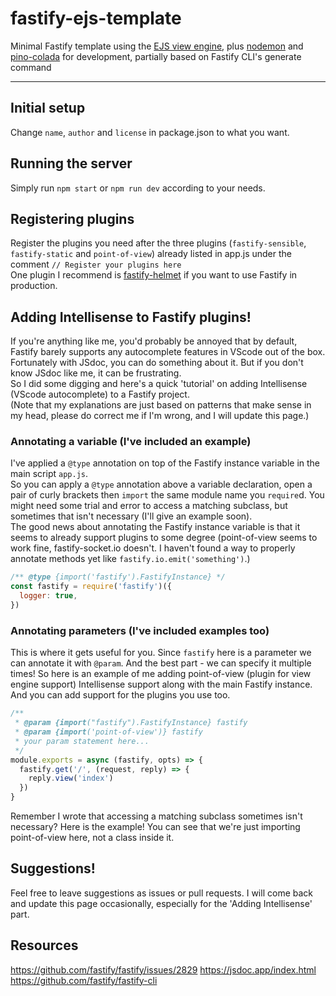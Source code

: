 # fastify-ejs-template

Minimal Fastify template using the [EJS view engine](https://github.com/mde/ejs), plus [nodemon](https://github.com/remy/nodemon) and [pino-colada](https://github.com/lrlna/pino-colada) for development, partially based on Fastify CLI's generate command

---

## Initial setup

Change `name`, `author` and `license` in package.json to what you want.

## Running the server

Simply run `npm start` or `npm run dev` according to your needs.

## Registering plugins

Register the plugins you need after the three plugins (`fastify-sensible`, `fastify-static` and `point-of-view`) already listed in app.js under the comment `// Register your plugins here`  
One plugin I recommend is [fastify-helmet](https://github.com/fastify/fastify-helmet) if you want to use Fastify in production.

## Adding Intellisense to Fastify plugins!

If you're anything like me, you'd probably be annoyed that by default, Fastify barely supports any autocomplete features in VScode out of the box. Fortunately with JSdoc, you can do something about it. But if you don't know JSdoc like me, it can be frustrating.  
So I did some digging and here's a quick 'tutorial' on adding Intellisense (VScode autocomplete) to a Fastify project.  
(Note that my explanations are just based on patterns that make sense in my head, please do correct me if I'm wrong, and I will update this page.)

### Annotating a variable (I've included an example)

I've applied a `@type` annotation on top of the Fastify instance variable in the main script `app.js`.  
So you can apply a `@type` annotation above a variable declaration, open a pair of curly brackets then `import` the same module name you `require`d. You might need some trial and error to access a matching subclass, but sometimes that isn't necessary (I'll give an example soon).  
The good news about annotating the Fastify instance variable is that it seems to already support plugins to some degree (point-of-view seems to work fine, fastify-socket.io doesn't. I haven't found a way to properly annotate methods yet like `fastify.io.emit('something')`.)

```js
/** @type {import('fastify').FastifyInstance} */
const fastify = require('fastify')({
  logger: true,
})
```

### Annotating parameters (I've included examples too)

This is where it gets useful for you. Since `fastify` here is a parameter we can annotate it with `@param`. And the best part - we can specify it multiple times! So here is an example of me adding point-of-view (plugin for view engine support) Intellisense support along with the main Fastify instance. And you can add support for the plugins you use too.

```js
/**
 * @param {import("fastify").FastifyInstance} fastify
 * @param {import('point-of-view')} fastify
 * your param statement here...
 */
module.exports = async (fastify, opts) => {
  fastify.get('/', (request, reply) => {
    reply.view('index')
  })
}
```

Remember I wrote that accessing a matching subclass sometimes isn't necessary? Here is the example! You can see that we're just importing point-of-view here, not a class inside it.

## Suggestions!

Feel free to leave suggestions as issues or pull requests. I will come back and update this page occasionally, especially for the 'Adding Intellisense' part.

## Resources

https://github.com/fastify/fastify/issues/2829
https://jsdoc.app/index.html
https://github.com/fastify/fastify-cli
